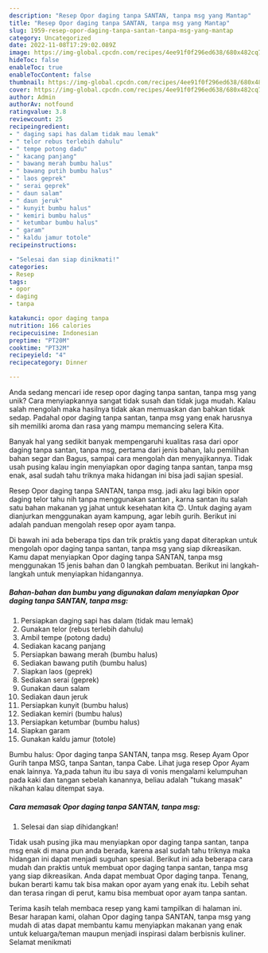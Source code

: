 ```yaml
---
description: "Resep Opor daging tanpa SANTAN, tanpa msg yang Mantap"
title: "Resep Opor daging tanpa SANTAN, tanpa msg yang Mantap"
slug: 1959-resep-opor-daging-tanpa-santan-tanpa-msg-yang-mantap
category: Uncategorized
date: 2022-11-08T17:29:02.089Z
image: https://img-global.cpcdn.com/recipes/4ee91f0f296ed638/680x482cq70/opor-daging-tanpa-santan-tanpa-msg-foto-resep-utama.jpg
hideToc: false
enableToc: true
enableTocContent: false
thumbnail: https://img-global.cpcdn.com/recipes/4ee91f0f296ed638/680x482cq70/opor-daging-tanpa-santan-tanpa-msg-foto-resep-utama.jpg
cover: https://img-global.cpcdn.com/recipes/4ee91f0f296ed638/680x482cq70/opor-daging-tanpa-santan-tanpa-msg-foto-resep-utama.jpg
author: Admin
authorAv: notfound
ratingvalue: 3.8
reviewcount: 25
recipeingredient:
- " daging sapi has dalam tidak mau lemak"
- " telor rebus terlebih dahulu"
- " tempe potong dadu"
- " kacang panjang"
- " bawang merah bumbu halus"
- " bawang putih bumbu halus"
- " laos geprek"
- " serai geprek"
- " daun salam"
- " daun jeruk"
- " kunyit bumbu halus"
- " kemiri bumbu halus"
- " ketumbar bumbu halus"
- " garam"
- " kaldu jamur totole"
recipeinstructions:

- "Selesai dan siap dinikmati!"
categories:
- Resep
tags:
- opor
- daging
- tanpa

katakunci: opor daging tanpa 
nutrition: 166 calories
recipecuisine: Indonesian
preptime: "PT20M"
cooktime: "PT32M"
recipeyield: "4"
recipecategory: Dinner

---
```





Anda sedang mencari ide resep opor daging tanpa santan, tanpa msg yang unik? Cara menyiapkannya sangat tidak susah dan tidak juga mudah. Kalau salah mengolah maka hasilnya tidak akan memuaskan dan bahkan tidak sedap. Padahal opor daging tanpa santan, tanpa msg yang enak harusnya sih memiliki aroma dan rasa yang mampu memancing selera Kita.





Banyak hal yang sedikit banyak mempengaruhi kualitas rasa dari opor daging tanpa santan, tanpa msg, pertama dari jenis bahan, lalu pemilihan bahan segar dan Bagus, sampai cara mengolah dan menyajikannya. Tidak usah pusing kalau ingin menyiapkan opor daging tanpa santan, tanpa msg enak,      asal sudah tahu triknya maka hidangan ini bisa jadi sajian spesial.














Resep Opor daging tanpa SANTAN, tanpa msg. jadi aku lagi bikin opor daging telor tahu nih tanpa menggunakan santan , karna santan itu salah satu bahan makanan yg jahat untuk kesehatan kita 😊. Untuk daging ayam dianjurkan menggunakan ayam kampung, agar lebih gurih. Berikut ini adalah panduan mengolah resep opor ayam tanpa.






Di bawah ini ada beberapa tips dan trik praktis yang dapat diterapkan untuk mengolah opor daging tanpa santan, tanpa msg yang siap dikreasikan. Kamu dapat menyiapkan Opor daging tanpa SANTAN, tanpa msg menggunakan 15 jenis bahan dan 0 langkah pembuatan. Berikut ini langkah-langkah untuk menyiapkan hidangannya.

<!--inarticleads1-->

##### Bahan-bahan dan bumbu yang digunakan dalam menyiapkan Opor daging tanpa SANTAN, tanpa msg:

1. Persiapkan  daging sapi has dalam (tidak mau lemak)
1. Gunakan  telor (rebus terlebih dahulu)
1. Ambil  tempe (potong dadu)
1. Sediakan  kacang panjang
1. Persiapkan  bawang merah (bumbu halus)
1. Sediakan  bawang putih (bumbu halus)
1. Siapkan  laos (geprek)
1. Sediakan  serai (geprek)
1. Gunakan  daun salam
1. Sediakan  daun jeruk
1. Persiapkan  kunyit (bumbu halus)
1. Sediakan  kemiri (bumbu halus)
1. Persiapkan  ketumbar (bumbu halus)
1. Siapkan  garam
1. Gunakan  kaldu jamur (totole)


Bumbu halus: Opor daging tanpa SANTAN, tanpa msg. Resep Ayam Opor Gurih tanpa MSG, tanpa Santan, tanpa Cabe. Lihat juga resep Opor Ayam enak lainnya. Ya,pada tahun itu ibu saya di vonis mengalami kelumpuhan pada kaki dan tangan sebelah kanannya, beliau adalah &#34;tukang masak&#34; nikahan kalau ditempat saya. 

<!--inarticleads2-->

##### Cara memasak Opor daging tanpa SANTAN, tanpa msg:


1. Selesai dan siap dihidangkan!

Tidak usah pusing jika mau menyiapkan opor daging tanpa santan, tanpa msg enak di mana pun anda berada, karena asal sudah tahu triknya maka hidangan ini dapat menjadi suguhan spesial. Berikut ini ada beberapa cara mudah dan praktis untuk membuat opor daging tanpa santan, tanpa msg yang siap dikreasikan. Anda dapat membuat Opor daging tanpa. Tenang, bukan berarti kamu tak bisa makan opor ayam yang enak itu. Lebih sehat dan terasa ringan di perut, kamu bisa membuat opor ayam tanpa santan. 

Terima kasih telah membaca resep yang kami tampilkan di halaman ini. Besar harapan kami, olahan Opor daging tanpa SANTAN, tanpa msg yang mudah di atas dapat membantu kamu menyiapkan makanan yang enak untuk keluarga/teman maupun menjadi inspirasi dalam berbisnis kuliner. Selamat menikmati

